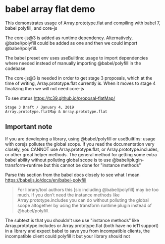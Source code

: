 # babel array flat demo

This demonstrates usage of Array.prototype.flat and compiling with babel 7, babel polyfill, and core-js

The core-js@3 is added as runtime dependency. Alternatively, @babel/polyfill could be added as one and then we could import @babel/polyfill.

The babel preset env uses useBuiltIns: usage to import dependencies where needed instead of manually importing @babel/polyfill in the codebase

The core-js@3 is needed in order to get stage 3 proposals, which at the time of writing, Array.prototype.flat currently is. When it moves to stage 4 finalizing then we will not need core-js

To see status https://tc39.github.io/proposal-flatMap/

```
Stage 3 Draft / January 4, 2019
Array.prototype.flatMap & Array.prototype.flat
```


## Important note

If you are developing a library, using @babel/polyfill or useBuiltIns: usage with corejs pollutes the global scope. If you read the documentation very closely, you CANNOT use Array.prototype.flat, or Array.prototype.includes, or other great helper methods. The general method for getting some extra babel ability without polluting global scope is to use @babel/plugin-transform-runtime but this cannot be done for "instance methods"

Parse this section from the babel docs closely to see what I mean https://babeljs.io/docs/en/babel-polyfill

>For library/tool authors this [sic including @babel/polyfill] may be too much. If you don't need the instance methods like Array.prototype.includes you can do without polluting the global scope altogether by using the transform runtime plugin instead of @babel/polyfill.
    
The subtext is that you shouldn't use use "instance methods" like Array.prototype.includes or Array.prototype.flat (both have no ie11 support) in a library and expect babel to save you from incompatible clients, the incompatible client could polyfill it but your library should not
